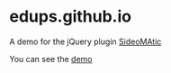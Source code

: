 # edups.github.io


A demo for the jQuery plugin [SideoMAtic](https://github.com/edups/SideoMatic)

You can see the [demo](http://edups.github.io) 

